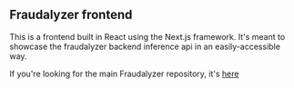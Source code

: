 ## Fraudalyzer frontend
This is a frontend built in React using the Next.js framework. It's meant to showcase the fraudalyzer backend inference api in an easily-accessible way.

If you're looking for the main Fraudalyzer repository, it's [here](https://github.com/mattrmcg/Fraudalyzer)
